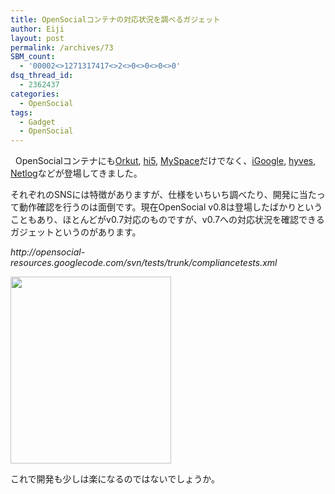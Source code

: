 ```yaml
---
title: OpenSocialコンテナの対応状況を調べるガジェット
author: Eiji
layout: post
permalink: /archives/73
SBM_count:
  - '00002<>1271317417<>2<>0<>0<>0<>0'
dsq_thread_id:
  - 2362437
categories:
  - OpenSocial
tags:
  - Gadget
  - OpenSocial
---
```

<div class="wp_plus_one_button" style="margin: 0 8px 8px 0; float:left; ">
  <g:plusone href="http://devlog.agektmr.com/archives/73" callback="wp_plus_one_handler"></g:plusone>
</div>

OpenSocialコンテナにも<a href="http://www.orkut.com/Home.aspx" target="_blank">Orkut</a>, <a href="http://hi5.com/" target="_blank">hi5</a>, <a href="http://www.myspace.com/" target="_blank">MySpace</a>だけでなく、<a href="http://www.google.com/ig?hl=en" target="_blank">iGoogle</a>, <a href="http://www.hyves.nl/" target="_blank">hyves</a>, <a href="http://en.netlog.com/" target="_blank">Netlog</a>などが登場してきました。

それぞれのSNSには特徴がありますが、仕様をいちいち調べたり、開発に当たって動作確認を行うのは面倒です。現在OpenSocial v0.8は登場したばかりということもあり、ほとんどがv0.7対応のものですが、v0.7への対応状況を確認できるガジェットというのがあります。

<address>
  http://opensocial-resources.googlecode.com/svn/tests/trunk/compliancetests.xml
</address>

[<img class="alignnone size-medium wp-image-74" title="compliancetest" src="http://devlog.agektmr.com/wp-content/uploads/2008/06/compliancetest-257x299.jpg" alt="" width="257" height="299" />][1]

これで開発も少しは楽になるのではないでしょうか。

 [1]: http://devlog.agektmr.com/wp-content/uploads/2008/06/compliancetest.jpg